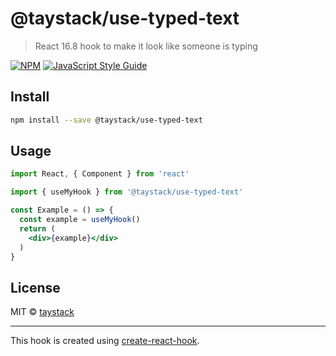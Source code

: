 # @taystack/use-typed-text

> React 16.8 hook to make it look like someone is typing

[![NPM](https://img.shields.io/npm/v/@taystack/use-typed-text.svg)](https://www.npmjs.com/package/@taystack/use-typed-text) [![JavaScript Style Guide](https://img.shields.io/badge/code_style-standard-brightgreen.svg)](https://standardjs.com)

## Install

```bash
npm install --save @taystack/use-typed-text
```

## Usage

```jsx
import React, { Component } from 'react'

import { useMyHook } from '@taystack/use-typed-text'

const Example = () => {
  const example = useMyHook()
  return (
    <div>{example}</div>
  )
}
```

## License

MIT © [taystack](https://github.com/taystack)

---

This hook is created using [create-react-hook](https://github.com/hermanya/create-react-hook).

